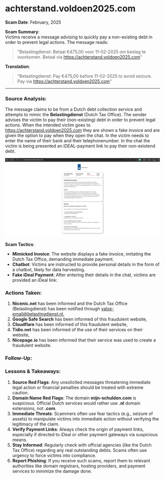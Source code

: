 # achterstand.voldoen2025.com
**Scam Date**: February, 2025  

**Scam Summary**:  
Victims receive a message advising to quickly pay a non-existing debt in order to prevent legal actions. The message reads:

> "Belastingdienst: Betaal €475,00 voor 11-02-2025 om beslag te voorkomen. Betaal via https://achterstand.voldoen2025.com"

**Translation**:  
> "Belastingdienst: Pay €475,00 before 11-02-2025 to avoid seizure. Pay via https://achterstand.voldoen2025.com"

---

### Source Analysis:
The message claims to be from a Dutch debt collection service and attempts to mimic the **Belastingdienst** (Dutch Tax Office). The sender advises the victim to pay their (non-existing) debt in order to prevent legal actions. When the intended victim goes to https://achterstand.voldoen2025.com they are shown a fake invoice and are given the option to pay when they open the chat. In the victim needs to enter the name of their bank and their telephonenumber. In the chat the victim is being presented an iDEAL-payment link to pay their non-existend debt.

![Alt text](./Website/achterstand.voldoen2025.com.png)

**Scam Tactics**:  
- **Mimicked Invoice**: The website displays a fake invoice, imitating the Dutch Tax Office, demanding immediate payment.  
- **Chatbot**: Victims are instructed to provide personal details in the form of a chatbot, likely for data harvesting. 
- **Fake iDeal Payment**: After entering their details in the chat, victims are provided an iDeal link:

### Actions Taken:
1. **Nicenic.net** has been informed and the Dutch Tax Office (Belastingdienst) has been notified through valse-email@belastingdienst.nl,
2. **Google Safe Search** has been informed of this fraudulent website,
3. **Cloudflare** has been informed of this fraudulent website,
4. **Tidio.net** has been informed of the use of their services on their website,
5. **Nicepage.io** has been informed that their service was used to create a fraudulent website.

### Follow-Up:

### Lessons & Takeaways:

1. **Source Red Flags**: Any unsolicited messages threatening immediate legal action or financial penalties should be treated with extreme caution.
2. **Domain Name Red Flags**: The domain **mijn-schulden.com** is suspicious. Official Dutch services would rather use **.nl** domain extensions, not **.com**.
3. **Immediate Threats**: Scammers often use fear tactics (e.g., seizure of assets) to manipulate victims into immediate action without verifying the legitimacy of the claim.
4. **Verify Payment Links**: Always check the origin of payment links, especially if directed to iDeal or other payment gateways via suspicious means.
5. **Stay Informed**: Regularly check with official agencies (like the Dutch Tax Office) regarding any real outstanding debts. Scams often use urgency to force victims into compliance.
6. **Report Phishing**: If you receive such scams, report them to relevant authorities like domain registrars, hosting providers, and payment services to minimize the damage done.

